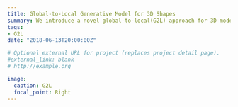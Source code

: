 ```yaml
---
title: Global-to-Local Generative Model for 3D Shapes
summary: We introduce a novel global-to-local(G2L) approach for 3D model generation through building an adversarial network(GAN) assiciated with additional local discriminators to construct the overall structure of the shape while yielding more plausible part geometries.
tags:
- G2L
date: "2018-06-13T20:00:00Z"

# Optional external URL for project (replaces project detail page).
#external_link: blank 
# http://example.org

image:
  caption: G2L
  focal_point: Right
---
```


